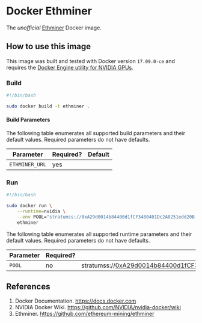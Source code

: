 # Docker Ethminer

The *unofficial* [Ethminer](https://github.com/ethereum-mining/ethminer) Docker image.

## How to use this image

This image was built and tested with Docker version `17.09.0-ce` and requires the [Docker Engine utility for NVIDIA GPUs](https://github.com/NVIDIA/nvidia-docker).

### Build

```bash
#!/bin/bash

sudo docker build -t ethminer .
```

#### Build Parameters

The following table enumerates all supported build parameters and their default values. Required parameters do not have defaults.

| Parameter | Required? | Default |
|-----------|-----------|---------|
|`ETHMINER_URL`|yes||

### Run

```bash
#!/bin/bash

sudo docker run \
    --runtime=nvidia \
    --env POOL="stratumss://0xA29d0014b84400d1fCF3480401Dc2A0251edd20B.default@us1.ethermine.org:5555"
    ethminer
```

The following table enumerates all supported runtime parameters and their default values. Required parameters do not have defaults.

| Parameter | Required? | Default |
|-----------|-----------|---------|
|`POOL`|no|stratumss://0xA29d0014b84400d1fCF3480401Dc2A0251edd20B.default@us1.ethermine.org:5555|

## References

1. Docker Documentation. https://docs.docker.com
2. NVIDIA Docker Wiki. https://github.com/NVIDIA/nvidia-docker/wiki
3. Ethminer. https://github.com/ethereum-mining/ethminer
